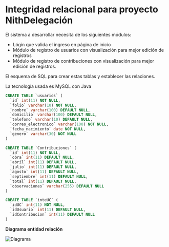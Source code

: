 # Integridad relacional para proyecto NithDelegación

El sistema a desarrollar necesita de los siguientes módulos:

- Lógin que valida el ingreso en página de inicio
- Módulo de registro de usuarios con visualización para mejor edición de registros
- Módulo de registro de contribuciones con visualización para mejor edición de registros.



El esquema de SQL para crear estas tablas y establecer las relaciones.

La tecnología usada es MySQL con Java

```sql
CREATE TABLE `usuarios` (
  `id` int(11) NOT NULL,
  `folio` varchar(10) NOT NULL,
  `nombre` varchar(100) DEFAULT NULL,
  `domicilio` varchar(100) DEFAULT NULL,
  `telefono` varchar(10) DEFAULT NULL,
  `correo_electronico` varchar(100) NOT NULL,
  `fecha_nacimiento` date NOT NULL,
  `genero` varchar(30) NOT NULL
)

CREATE TABLE `Contribuciones` (
  `id` int(11) NOT NULL,
  `obra` int(11) DEFAULT NULL,
  `abril` int(11) DEFAULT NULL,
  `julio` int(11) DEFAULT NULL,
  `agosto` int(11) DEFAULT NULL,
  `septiembre` int(11) DEFAULT NULL,
  `total` int(11) DEFAULT NULL,
  `observaciones` varchar(255) DEFAULT NULL
)

CREATE TABLE `inteUC` (
  `idUC` int(11) NOT NULL,
  `idUsuario` int(11) DEFAULT NULL,
  `idContribucion` int(11) DEFAULT NULL
)

```

**Diagrama entidad relación**

![Diagrama](/home/Adalberto/Escritorio/bd.png)

